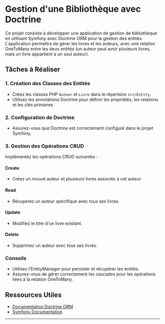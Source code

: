 # Gestion d'une Bibliothèque avec Doctrine

Ce projet consiste à développer une application de gestion de bibliothèque en utilisant Symfony avec Doctrine ORM pour la gestion des entités. L'application permettra de gérer les livres et les auteurs, avec une relation OneToMany entre les deux entités (un auteur peut avoir plusieurs livres, mais un livre appartient à un seul auteur).

## Tâches à Réaliser

### 1. Création des Classes des Entités

- Créez les classes PHP `Auteur` et `Livre` dans le répertoire `src/Entity`.
- Utilisez les annotations Doctrine pour définir les propriétés, les relations et les clés primaires.

### 2. Configuration de Doctrine

- Assurez-vous que Doctrine est correctement configuré dans le projet Symfony.

### 3. Gestion des Opérations CRUD

Implémentez les opérations CRUD suivantes :

#### Create

- Créez un nouvel auteur et plusieurs livres associés à cet auteur.

#### Read

- Récupérez un auteur spécifique avec tous ses livres.

#### Update

- Modifiez le titre d'un livre existant.

#### Delete

- Supprimez un auteur avec tous ses livres.

### Conseils

- Utilisez l'EntityManager pour persister et récupérer les entités.
- Assurez-vous de gérer correctement les cascades pour les opérations liées à la relation OneToMany.

## Ressources Utiles

- [Documentation Doctrine ORM](https://www.doctrine-project.org/projects/doctrine-orm/en/2.11/reference/association-mapping.html)
- [Symfony Documentation](https://symfony.com/doc/current/index.html)

---
